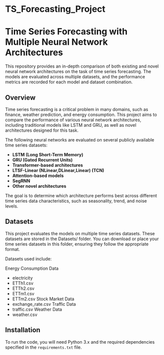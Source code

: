 # TS_Forecasting_Project

# Time Series Forecasting with Multiple Neural Network Architectures

This repository provides an in-depth comparison of both existing and novel neural network architectures on the task of time series forecasting. The models are evaluated across multiple datasets, and the performance metrics are recorded for each model and dataset combination.

## Overview

Time series forecasting is a critical problem in many domains, such as finance, weather prediction, and energy consumption. This project aims to compare the performance of various neural network architectures, including traditional models like LSTM and GRU, as well as novel architectures designed for this task.

The following neural networks are evaluated on several publicly available time series datasets:

- **LSTM (Long Short-Term Memory)**
- **GRU (Gated Recurrent Units)**
- **Transformer-based architectures**
- **LTSF-Linear (NLinear,DLinear,Linear) (TCN)**
- **Attention-based models**
- **SegRNN**
- **Other novel architectures**

The goal is to determine which architecture performs best across different time series data characteristics, such as seasonality, trend, and noise levels.

## Datasets 

This project evaluates the models on multiple time series datasets. These datasets are stored in the Datasets/ folder. You can download or place your time series datasets in this folder, ensuring they follow the appropriate format.

Datasets used include:

Energy Consumption Data
- electricity
- ETTh1.csv
- ETTh2.csv
- ETTm1.csv
- ETTm2.csv
Stock Market Data
- exchange_rate.csv
Traffic Data
- traffic.csv
Weather Data
- weather.csv


## Installation

To run the code, you will need Python 3.x and the required dependencies specified in the `requirements.txt` file.



 
